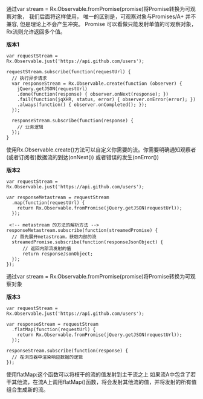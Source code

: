 通过var stream = Rx.Observable.fromPromise(promise)将Promise转换为可观察对象， 
我们后面将这样使用， 唯一的区别是，可观察对象与Promises/A+ 并不兼容, 但是理论上不会产生冲突。
Promise 可以看做只能发射单值的可观察对象，Rx流则允许返回多个值。

**版本1**

```
var requestStream = Rx.Observable.just('https://api.github.com/users');

requestStream.subscribe(function(requestUrl) {
  // 执行异步请求
  var responseStream = Rx.Observable.create(function (observer) {
    jQuery.getJSON(requestUrl)
    .done(function(response) { observer.onNext(response); })
    .fail(function(jqXHR, status, error) { observer.onError(error); })
    .always(function() { observer.onCompleted(); });
  });
  
  responseStream.subscribe(function(response) {
    // 业务逻辑
  });
}
```

使用Rx.Observable.create()方法可以自定义你需要的流。你需要明确通知观察者(或者订阅者)数据流的到达(onNext()) 或者错误的发生(onError())

**版本2**

```
var requestStream = Rx.Observable.just('https://api.github.com/users');

var responseMetastream = requestStream
  .map(function(requestUrl) {
    return Rx.Observable.fromPromise(jQuery.getJSON(requestUrl));
  });

 <!-- metastream 的方法的解析方法 -->
responseMetastream.subscribe(function(streamedPromise) {
  // 首先展开metastream，获取内部的流
  streamedPromise.subscribe(function(responseJsonObject) {
      // 返回内部流发射的值
      return responseJsonObject;
  });
});
```

通过var stream = Rx.Observable.fromPromise(promise)将Promise转换为可观察对象


**版本3**
```
var requestStream = Rx.Observable.just('https://api.github.com/users');

var responseStream = requestStream
  .flatMap(function(requestUrl) {
    return Rx.Observable.fromPromise(jQuery.getJSON(requestUrl));
  });

responseStream.subscribe(function(response) {
  // 在浏览器中渲染响应数据的逻辑
});
```

使用flatMap:这个函数可以将枝干的流的值发射到主干流之上
如果流A中包含了若干其他流，在流A上调用flatMap()函数，将会发射其他流的值，并将发射的所有值组合生成新的流。